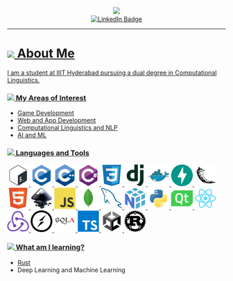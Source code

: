 <div id="header" align="center">
  <img src="https://static.wikia.nocookie.net/omori/images/e/e1/Forest_Bunny_%28Happy%29.gif/revision/latest?cb=20210409213142&format=original" width="200"/>
  <div id="badges">
    <a href="https://www.linkedin.com/in/ayan-d-ab4870137/">
      <img src="https://img.shields.io/badge/LinkedIn-blue?style=for-the-badge&logo=linkedin&logoColor=white" alt="LinkedIn Badge"/>
<!--     <a href="https://twitter.com/Advin4603">
      <img src="https://img.shields.io/badge/Twitter-blue?style=for-the-badge&logo=twitter&logoColor=white" alt="Twitter Badge"/>
    </a> -->
  </div>
</div>


  
---
<h1><img height="32rem" src="https://user-images.githubusercontent.com/52855044/207116468-74d47c29-9efc-4e26-b0a4-d52391010a43.gif" /> About Me</h1>

I am a student at IIIT Hyderabad pursuing a dual degree in Computational Linguistics.
  
<h3><img height="20rem" src="https://static.wikia.nocookie.net/omori/images/0/03/BunBunnyWalk.gif/revision/latest?cb=20210530091211&format=original" /> My Areas of Interest</h3>
  
 - Game Development
 - Web and App Development
 - Computational Linguistics and NLP
 - AI and ML

  
  <h3><img height="24rem" src="https://static.wikia.nocookie.net/omori/images/5/56/SpaceBunnyWalk.gif/revision/latest?cb=20210530092811&format=original" /> Languages and Tools</h3>
  <div>
<img src="https://raw.githubusercontent.com/devicons/devicon/1119b9f84c0290e0f0b38982099a2bd027a48bf1/icons/bash/bash-original.svg" width="50rem" title="bash" alt="bash" />
<img src="https://raw.githubusercontent.com/devicons/devicon/1119b9f84c0290e0f0b38982099a2bd027a48bf1/icons/c/c-original.svg" width="50rem" title="c" alt="c" />
<img src="https://raw.githubusercontent.com/devicons/devicon/1119b9f84c0290e0f0b38982099a2bd027a48bf1/icons/cplusplus/cplusplus-original.svg" width="50rem" title="cplusplus" alt="cplusplus" />
<img src="https://raw.githubusercontent.com/devicons/devicon/1119b9f84c0290e0f0b38982099a2bd027a48bf1/icons/csharp/csharp-original.svg" width="50rem" title="csharp" alt="csharp" />
<img src="https://raw.githubusercontent.com/devicons/devicon/1119b9f84c0290e0f0b38982099a2bd027a48bf1/icons/css3/css3-original.svg" width="50rem" title="css3" alt="css3/css" />
<img src="https://raw.githubusercontent.com/devicons/devicon/1119b9f84c0290e0f0b38982099a2bd027a48bf1/icons/django/django-plain.svg" width="50rem" title="django" alt="django" />
<img src="https://raw.githubusercontent.com/devicons/devicon/1119b9f84c0290e0f0b38982099a2bd027a48bf1/icons/docker/docker-original.svg" width="50rem" title="docker" alt="docker" />
<img src="https://raw.githubusercontent.com/devicons/devicon/1119b9f84c0290e0f0b38982099a2bd027a48bf1/icons/fastapi/fastapi-original.svg" width="50rem" title="fastapi" alt="fastapi" />
<img src="https://raw.githubusercontent.com/devicons/devicon/1119b9f84c0290e0f0b38982099a2bd027a48bf1/icons/flask/flask-original.svg" width="50rem" title="flask" alt="flask" />
<img src="https://raw.githubusercontent.com/devicons/devicon/1119b9f84c0290e0f0b38982099a2bd027a48bf1/icons/html5/html5-original.svg" width="50rem" title="html5" alt="html5/html" />
<img src="https://raw.githubusercontent.com/devicons/devicon/1119b9f84c0290e0f0b38982099a2bd027a48bf1/icons/inkscape/inkscape-original.svg" width="50rem" title="inkscape" alt="inkscape" />
<img src="https://raw.githubusercontent.com/devicons/devicon/1119b9f84c0290e0f0b38982099a2bd027a48bf1/icons/javascript/javascript-original.svg" width="50rem" title="javascript" alt="javascript" />
<img src="https://raw.githubusercontent.com/devicons/devicon/1119b9f84c0290e0f0b38982099a2bd027a48bf1/icons/mongodb/mongodb-original.svg" width="50rem" title="mongodb" alt="mongodb" />
<img src="https://raw.githubusercontent.com/devicons/devicon/1119b9f84c0290e0f0b38982099a2bd027a48bf1/icons/mysql/mysql-original.svg" width="50rem" title="mysql" alt="mysql" />
<img src="https://raw.githubusercontent.com/devicons/devicon/1119b9f84c0290e0f0b38982099a2bd027a48bf1/icons/numpy/numpy-original.svg" width="50rem" title="numpy" alt="numpy" />
<img src="https://raw.githubusercontent.com/devicons/devicon/1119b9f84c0290e0f0b38982099a2bd027a48bf1/icons/python/python-original.svg" width="50rem" title="python" alt="python" />
<img src="https://raw.githubusercontent.com/devicons/devicon/1119b9f84c0290e0f0b38982099a2bd027a48bf1/icons/qt/qt-original.svg" width="50rem" title="qt" alt="qt" />
<img src="https://raw.githubusercontent.com/devicons/devicon/1119b9f84c0290e0f0b38982099a2bd027a48bf1/icons/react/react-original.svg" width="50rem" title="react" alt="react" />
<img src="https://raw.githubusercontent.com/devicons/devicon/1119b9f84c0290e0f0b38982099a2bd027a48bf1/icons/redux/redux-original.svg" width="50rem" title="redux" alt="redux" />
<img src="https://raw.githubusercontent.com/devicons/devicon/1119b9f84c0290e0f0b38982099a2bd027a48bf1/icons/socketio/socketio-original.svg" width="50rem" title="socketio" alt="socketio" />
<img src="https://raw.githubusercontent.com/devicons/devicon/1119b9f84c0290e0f0b38982099a2bd027a48bf1/icons/sqlalchemy/sqlalchemy-original.svg" width="50rem" title="sqlalchemy" alt="sqlalchemy" />
<img src="https://raw.githubusercontent.com/devicons/devicon/1119b9f84c0290e0f0b38982099a2bd027a48bf1/icons/typescript/typescript-original.svg" width="50rem" title="typescript" alt="typescript" />
<img src="https://raw.githubusercontent.com/devicons/devicon/1119b9f84c0290e0f0b38982099a2bd027a48bf1/icons/unity/unity-original.svg" width="50rem" title="unity" alt="unity" />
<img src="https://raw.githubusercontent.com/devicons/devicon/master/icons/rust/rust-plain.svg" width="50rem" title="rust" alt="rust" />


  
  </div>

  <h3><img height="20rem" src="https://static.wikia.nocookie.net/omori/images/3/35/FishBunnyWalk.gif/revision/latest?cb=20220418083346&format=original" /> What am I learning?</h3>
  
  - [Rust](https://www.rust-lang.org/)
  - Deep Learning and Machine Learning
  
  
<!--
**advin4603/advin4603** is a ✨ _special_ ✨ repository because its `README.md` (this file) appears on your GitHub profile.

Here are some ideas to get you started:

- 🔭 I’m currently working on ...
- 🌱 I’m currently learning ...
- 👯 I’m looking to collaborate on ...
- 🤔 I’m looking for help with ...
- 💬 Ask me about ...
- 📫 How to reach me: ...
- 😄 Pronouns: ...
- ⚡ Fun fact: ...
-->
